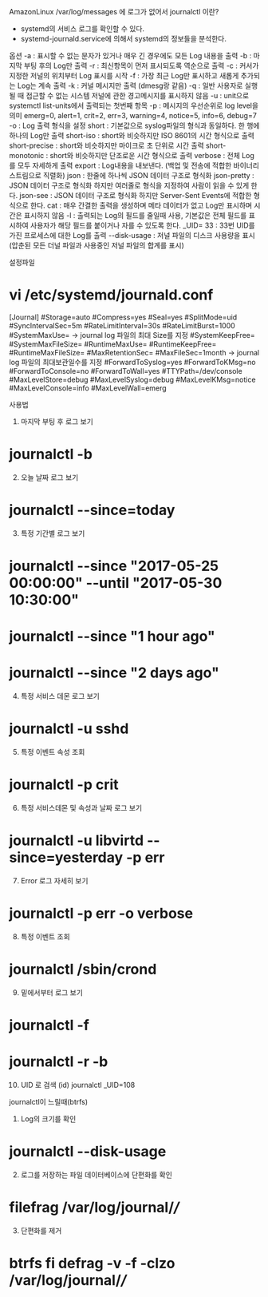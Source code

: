 AmazonLinux /var/log/messages 에 로그가 없어서
journalctl 이란?
- systemd의 서비스 로그를 확인할 수 있다.
- systemd-journald.service에 의해서 systemd의 정보들을 분석한다.

옵션
-a : 표시할 수 없는 문자가 있거나 매우 긴 경우에도 모든 Log 내용을 출력
-b : 마지막 부팅 후의 Log만 출력
-r : 최신항목이 먼저 표시되도록 역순으로 출력
-c : 커서가 지정한 저널의 위치부터 Log 표시를 시작
-f : 가장 최근 Log만 표시하고 새롭게 추가되는 Log는 계속 출력
-k : 커널 메시지만 출력 (dmesg랑 같음)
-q : 일반 사용자로 실행될 때 접근할 수 없는 시스템 저널에 관한 경고메시지를 표시하지 않음
-u : unit으로 systemctl list-units에서 출력되는 첫번째 항목
-p : 메시지의 우선순위로 log level을 의미
    emerg=0, alert=1, crit=2, err=3, warning=4, notice=5, info=6, debug=7
-o : Log 출력 형식을 설정
  short : 기본값으로 syslog파일의 형식과 동일하다. 한 행에 하나의 Log만 출력
  short-iso : short와 비슷하지만 ISO 8601의 시간 형식으로 출력
  short-precise : short와 비슷하지만 마이크로 초 단위로 시간 출력
  short-monotonic : short와 비슷하지만 단조로운 시간 형식으로 출력
  verbose : 전체 Log를 모두 자세하게 출력
  export : Log내용을 내보낸다. (백업 및 전송에 적합한 바이너리 스트림으로 직렬화)
  json : 한줄에 하나씩 JSON 데이터 구조로 형식화
  json-pretty : JSON 데이터 구조로 형식화 하지만 여러줄로 형식을 지정하여 사람이 읽을 수 있게 한다.
  json-see : JSON 데이터 구조로 형식화 하지만 Server-Sent Events에 적합한 형식으로 한다.
  cat : 매우 간결한 출력을 생성하며 메타 데이터가 없고 Log만 표시하며 시간은 표시하지 않음
-l : 출력되는 Log의 필드를 줄일때 사용, 기본값은 전체 필드를 표시하여 사용자가 해당 필드를 붙이거나 자를 수 있도록 한다.
_UID= 33 : 33번 UID를 가진 프로세스에 대한 Log를 출력
--disk-usage : 저널 파일의 디스크 사용량을 표시 (압춘된 모든 더널 파일과 사용중인 저널 파일의 합계를 표시)

설정파일
# vi /etc/systemd/journald.conf
[Journal]
#Storage=auto
#Compress=yes
#Seal=yes
#SplitMode=uid
#SyncIntervalSec=5m
#RateLimitInterval=30s
#RateLimitBurst=1000
#SystemMaxUse=    -> journal log 파일의 최대 Size를 지정
#SystemKeepFree=
#SystemMaxFileSize=
#RuntimeMaxUse=
#RuntimeKeepFree=
#RuntimeMaxFileSize=
#MaxRetentionSec=
#MaxFileSec=1month  -> journal log 파일의 최대보관일수를 지정
#ForwardToSyslog=yes
#ForwardToKMsg=no
#ForwardToConsole=no
#ForwardToWall=yes
#TTYPath=/dev/console
#MaxLevelStore=debug
#MaxLevelSyslog=debug
#MaxLevelKMsg=notice
#MaxLevelConsole=info
#MaxLevelWall=emerg

사용법
1. 마지막 부팅 후 로그 보기
# journalctl -b

2. 오늘 날짜 로그 보기
# journalctl --since=today

3. 특정 기간별 로그 보기
# journalctl --since "2017-05-25 00:00:00" --until "2017-05-30 10:30:00"
# journalctl --since "1 hour ago"
# journalctl --since "2 days ago"

4. 특정 서비스 데몬 로그 보기
# journalctl -u sshd

5. 특정 이벤트 속성 조회
# journalctl -p crit

6. 특정 서비스데몬 및 속성과 날짜 로그 보기
# journalctl -u libvirtd --since=yesterday -p err

7. Error 로그 자세히 보기
# journalctl -p err -o verbose

8. 특정 이벤트 조회
# journalctl /sbin/crond

9. 밑에서부터 로그 보기
# journalctl -f
# journalctl -r -b 

10. UID 로 검색 (id)
journalctl _UID=108


journalctl이 느릴때(btrfs)
1. Log의 크기를 확인
# journalctl --disk-usage

2. 로그를 저장하는 파일 데이터베이스에 단편화를 확인
# filefrag /var/log/journal/*/*

3. 단편화를 제거
# btrfs fi defrag -v -f -clzo /var/log/journal/*/* 
